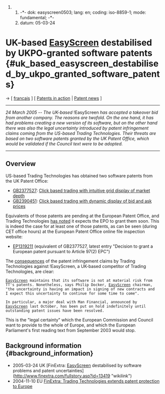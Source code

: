 1.  1.  -\*- dok: easyscreen0503; lang: en; coding: iso-8859-1; mode:
        fundamental; -\*-
    2.  datum: 05-03-24

# UK-based [EasyScreen](EasyScreen "wikilink") destabilised by UKPO-granted software patents {#uk_based_easyscreen_destabilised_by_ukpo_granted_software_patents}

-\> \[ [ français](Easyscreen0503Fr "wikilink") \] \[ [ Patents in
action](SwpikxraniEn "wikilink") \| [ Patent
news](SwpatcninoEn "wikilink") \]

------------------------------------------------------------------------

*24 March 2005 \-- The UK-based* !EasyScreen *has accepted a takeover
bid from another company. The reasons are twofold. On the one hand, it
has had problems creating a new version of its software, but on the
other hand there was also the legal uncertainty introduced by patent
infringement claims coming from the US-based Trading Technologies. Their
threats are based on two software patents granted by the UK Patent
Office, which would be validated if the Council text were to be
adopted.*

------------------------------------------------------------------------

## Overview

US-based Trading Technologies has obtained two software patents from the
UK Patent Office:

-   [GB2377527](http://webdb4.patent.gov.uk/patents?csbpub=GB2377527&csbtype=F "wikilink"):
    [Click based trading with intuitive grid display of market
    depth](http://v3.espacenet.com/textdoc?DB=EPODOC&IDX=GB2377527 "wikilink")
-   [GB2390451](http://webdb4.patent.gov.uk/patents?csbpub=GB2390451&csbtype=F "wikilink"):
    [Click based trading with dynamic display of bid and ask
    prices](http://v3.espacenet.com/textdoc?DB=EPODOC&IDX=GB2390451 "wikilink")

Equivalents of those patents are pending at the European Patent Office,
and Trading Technologies [has
noted](http://www.finextra.com/fullstory.asp?id=12828 "wikilink") it
expects the EPO to grant them soon. This is indeed the case for at least
one of those patents, as can be seen (during CET office hours) at the
European Patent Office online file inspection website:

-   [EP1319211](http://ofi.epoline.org/view/GetDossier?dosnum=&pubnum=EP1319211 "wikilink")
    (equivalent of GB2377527, latest entry \"Decision to grant a
    European patent pursuant to Article 97(2) EPC\")

The
[consequences](http://www.finextra.com/fullstory.asp?id=13419 "wikilink")
of the patent infringement claims by Trading Technologies against
!EasyScreen, a UK-based competitor of Trading Technologies, are clear:

[`EasyScreen`](EasyScreen "wikilink")` maintains that its software is not at material risk from`\
`TT's patents. Nonetheless, says Philip Docker, `[`EasyScreen`](EasyScreen "wikilink")` chairman,`\
`"the uncertainty is having an impact in signing of new contracts and`\
`I expect this uncertainty to continue for some time to come".`

`In particular, a major deal with Man Financial, announced by`\
[`EasyScreen`](EasyScreen "wikilink")` last October, has been put on hold indefinitely until`\
`outstanding patent issues have been resolved.`

This is the \"legal certainty\" which the European Commission and
Council want to provide to the whole of Europe, and which the European
Parliament\'s first reading text from September 2003 would stop.

## Background information {#background_information}

-   2005-03-24 UK [FinExtra: [EasyScreen](EasyScreen "wikilink")
    destabilised by software problems and patent
    uncertainties](http://www.finextra.com/fullstory.asp?id=13419 "wikilink")
-   2004-11-10 EU [FinExtra: Trading Technologies extends patent
    protection to
    Europe](http://www.finextra.com/fullstory.asp?id=12828 "wikilink")
